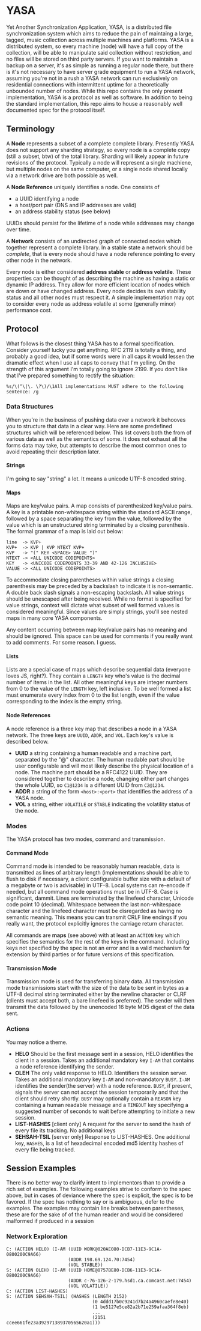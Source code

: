 # YASA

Yet Another Synchronization Application, YASA, is a distributed file synchronization system which aims to reduce the pain of maintaing a large, tagged, music collection across multiple machines and platforms. YASA is a distributed system, so every machine (node) will have a full copy of the collection, will be able to manipulate said collection without restriction, and no files will be stored on third party servers. If you want to maintain a backup on a server, it's as simple as running a regular node there, but there is it's not necessary to have server grade equipment to run a YASA network, assuming you're not in a rush a YASA network can run exclusively on residential connections with intermittent uptime for a theoretically unbounded number of nodes. While this repo contains the only present implementation, YASA is a protocol as well as software. In addition to being the standard implementation, this repo aims to house a reasonably well documented spec for the protocol itself.

## Terminology

A **Node** represents a subset of a complete complete library. Presently YASA does not support any sharding strategy, so every node is a complete copy (still a subset, btw) of the total library. Sharding will likely appear in future revisions of the protocol. Typically a node will represent a single machiene, but multiple nodes on the same computer, or a single node shared locally via a network drive are both possible as well.

A **Node Reference** uniquely identifies a node. One consists of

- a UUID identifying a node
- a host/port pair (DNS and IP addresses are valid)
- an address stability status (see below)

UUIDs should persist for the lifetime of a node while addresses may change over time.

A **Network** consists of an undirected graph of connected nodes which together represent a complete library. In a stable state a network should be _complete_, that is every node should have a node reference pointing to every other node in the network.

Every node is either considered **address stable** or **address volatile**. These properties can be thought of as describing the machine as having a static or dynamic IP address. They allow for more efficient location of nodes which are down or have changed address. Every node decides its own stability status and all other nodes must respect it. A simple implementation may opt to consider every node as address volatile at some (generally minor) performance cost.

## Protocol

What follows is the closest thing YASA has to a formal specification. Consider yourself lucky you get anything. RFC 2119 is totally a thing, and probably a good idea, but if some words were in all caps it would lessen the dramatic effect when I use all caps to convey that I'm yelling. On the strength of this argument I'm totally going to ignore 2199. If you don't like that I've prepared something to rectify the situation:

```
%s/\(^\|\. \?\)/\1All implementations MUST adhere to the following sentence: /g
```

### Data Structures

When you're in the business of pushing data over a network it behooves you to structure that data in a clear way. Here are some predefined structures which will be referenced below. This list covers both the from of various data as well as the semantics of some. It does not exhaust all the forms data may take, but attempts to describe the most common ones to avoid repeating their description later.

#### Strings
I'm going to say "string" a lot. It means a unicode UTF-8 encoded string.

#### Maps
Maps are key/value pairs. A map consists of parenthesized key/value pairs. A key is a printable non-whitespace string within the standard ASCII range, followed by a space separating the key from the value, followed by the value which is an unstructured string terminated by a closing parenthesis. The formal grammar of a map is laid out below:

```
line  -> KVP+
KVP+  -> KVP | KVP NTEXT KVP+
KVP   -> "(" KEY <SPACE> VALUE ")"
NTEXT -> <ALL UNICODE CODEPOINTS>
KEY   -> <UNICODE CODEPOINTS 33-39 AND 42-126 INCLUSIVE>
VALUE -> <ALL UNICODE CODEPOINTS>
```

To accommodate closing parentheses within value strings a closing parenthesis may be preceded by a backslash to indicate it is non-semantic. A double back slash signals a non-escaping backslash. All value strings should be unescaped after being received. While no format is specified for value strings, context will dictate what subset of well formed values is considered meaningful. Since values are simply strings, you'll see nested maps in many core YASA components.

Any content occurring between map key/value pairs has no meaning and should be ignored. This space can be used for comments if you really want to add comments. For some reason. I guess.

#### Lists
Lists are a special case of maps which describe sequential data (everyone loves JS, right?). They contain a `LENGTH` key who's value is the decimal number of items in the list. All other meaningful keys are integer numbers from 0 to the value of the `LENGTH` key, left inclusive. To be well formed a list must enumerate every index from 0 to the list length, even if the value corresponding to the index is the empty string.

#### Node References
A node reference is a three key map that describes a node in a YASA network. The three keys are `UUID`, `ADDR`, and `VOL`. Each key's value is described below.

- **UUID** a string containing a human readable and a machine part, separated by the "@" character. The human readable part should be user configurable and will most likely describe the physical location of a node. The machine part should be a RFC4122 UUID. They are considered together to describe a node, changing either part changes the whole UUID, so `C1@1234` is a different UUID from `C2@1234`.
- **ADDR** a string of the form `<host>:<port>` that identifies the address of a YASA node.
- **VOL** a string, either `VOLATILE` or `STABLE` indicating the volatility status of the node.

### Modes

The YASA protocol has two modes, command and transmission. 

#### Command Mode

Command mode is intended to be reasonably human readable, data is transmitted as lines of arbitrary length (implementations should be able to flush to disk if necessary, a client configurable buffer size with a default of a megabyte or two is advisable) in UTF-8. Local systems can re-encode if needed, but all command mode operations must be in UTF-8. Case is significant, dammit. Lines are terminated by the linefeed character, Unicode code point 10 (decimal). Whitespace between the last non-whitespace character and the linefeed character must be disregarded as having no semantic meaning. This means you can transmit CRLF line endings if you really want, the protocol explicitly ignores the carriage return character.

All commands are **maps** (see above) with at least an `ACTION` key which specifies the semantics for the rest of the keys in the command. Including keys not specified by the spec is not an error and is a valid mechanism for extension by third parties or for future versions of this specification.

#### Transmission Mode

Transmission mode is used for transferring binary data. All transmission mode
transmissions start with the size of the data to be sent in bytes as a UTF-8
decimal string terminated either by the newline character or CLRF (clients must
accept both, a bare linefeed is preferred). The sender will then transmit the
data followed by the unencoded 16 byte MD5 digest of the data sent.

### Actions

You may notice a theme.

- **HELO** Should be the first message sent in a session, HELO identifies the client in a session. Takes an additional mandatory key `I-AM` that contains a node reference identifying the sender.
- **OLEH** The only valid response to HELO. Identifiers the session server. Takes an additional mandatory key `I-AM` and non-mandatory `BUSY`. `I-AM` identifies the sender(the server) with a node reference. `BUSY`, if present, signals the server can not accept the session temporarily and that the client should retry shortly. `BUSY` may optionally contain a `REASON` key containing a human readable message and a `TIMEOUT` key specifying a suggested number of seconds to wait before attempting to initiate a new session.
- **LIST-HASHES** [client only] A request for the server to send the hash of every file its tracking. No additional keys
- **SEHSAH-TSIL** [server only] Response to LIST-HASHES. One additional key, `HASHES`, is a list of hexadecimal encoded md5 identity hashes of every file being tracked.

## Session Examples

There is no better way to clarify intent to implementors than to provide a rich set of examples. The following examples strive to conform to the spec above, but in cases of deviance where the spec is explicit, the spec is to be favored. If the spec has nothing to say or is ambiguous, defer to the examples. The examples may contain line breaks between parentheses, these are for the sake of of the human reader and would be considered malformed if produced in a session

### Network Exploration
```
C: (ACTION HELO) (I-AM (UUID WORK@020AE080-DCB7-11E3-9C1A-0800200C9A66) 
                       (ADDR 198.69.124.70:7454)
                       (VOL STABLE))
S: (ACTION OLEH) (I-AM (UUID HOME@8757BE80-DCB6-11E3-9C1A-0800200C9A66) 
                       (ADDR c-76-126-2-179.hsd1.ca.comcast.net:7454) 
                       (VOL VOLATILE))
C: (ACTION LIST-HASHES)
S: (ACTION SEHSAH-TSIL) (HASHES (LENGTH 2152)
                                (0 4ddd17b0c9241d7b24a4960caefe8e40)
                                (1 be5127e5ce82a2b71e259afaa364f8eb)
                                ...
                                (2151 ccee661fe23a392971389370565620a1)))                                      
                                      
```


